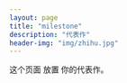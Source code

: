 ```yaml
---
layout: page
title: "milestone"
description: "代表作"
header-img: "img/zhihu.jpg"
---
```


这个页面
   放置
    你的代表作。







